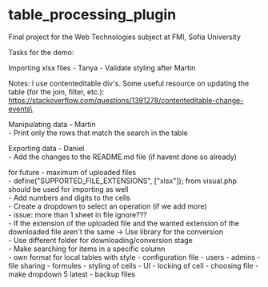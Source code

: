 # table_processing_plugin
Final project for the Web Technologies subject at FMI, Sofia University

Tasks for the demo:

Importing xlsx files - Tanya
	- Validate styling after Martin
	
Notes: I use contenteditable div's. Some useful resource on updating the table (for the join, filter, etc.): https://stackoverflow.com/questions/1391278/contenteditable-change-events\

Manipulating data - Martin\
	- Print only the rows that match the search in the table

Exporting data - Daniel\
	- Add the changes to the README.md file (if havent done so already)

for future
	- maximum of uploaded files\
	- define("SUPPORTED_FILE_EXTENSIONS", ["xlsx"]); from visual.php should be used for importing as well\
	- Add numbers and digits to the cells\
	- Create a dropdown to select an operation (if we add more)\
	- issue: more than 1 sheet in file    ignore???\
	- If the extension of the uploaded file and the wanted extension of the downloaded file aren't the same -> Use library for the conversion \
    	- Use different folder for downloading/conversion stage\
	- Make searching for items in a specific column\
	- own format for local tables with style
	- configuration file
	- users
	- admins
	- file sharing
	- formules
	- styling of cells
	- UI
	- locking of cell
	- choosing file
	- make dropdown 5 latest
	- backup files
